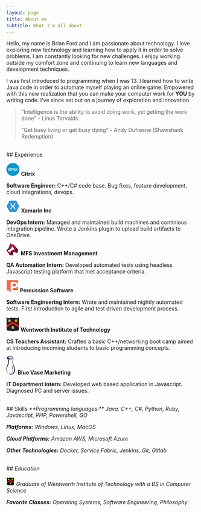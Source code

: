 ```yaml
---
layout: page
title: About me
subtitle: What I'm all about
---
```


Hello, my name is Brian Ford and I am passionate about technology. I love exploring new technology and learning how to apply it in order to solve problems. I am constantly looking for new challenges. I enjoy working outside my comfort zone and continuing to learn new languages and development techniques.

I was first introduced to programming when I was 13. I learned how to write Java code in order to automate myself playing an online game. Empowered with this new realization that you can make your computer work for **YOU** by writing code. I've since set out on a journey of exploration and innovation.
 
<!-- When I'm not programming I like to get outside and explore the great city of Boston. I grew up just outside the city and am a huge Patriots, Red Sox and Celtics fan. I also enjoy snowboarding, running and biking.-->


>"Intelligence is the ability to avoid doing work, yet getting the work done"
>\- Linus Torvalds
>
>"Get busy living or get busy dying"
>\- Andy Dufresne (Shawshank Redemption)

<br />
## Experience

![Citrix Logo](img/citrix.png) **Citrix**

**Software Engineer:** C++/C# code base. Bug fixes, feature development, cloud integrations, devops.

![Xamarin Logo](img/xamarin.png) **Xamarin Inc**

**DevOps Intern:** Managed and maintained build machines and continious integration pipeline. Wrote a Jenkins plugin to upload build artifacts to OneDrive.

![MFS Logo](img/mfs.png) **MFS Investment Management**

**QA Automation Intern:** Developed automated tests using headless Javascript testing platform that met acceptance criteria.

![Percussion Logo](img/percussion.png) **Percussion Software**

**Software Engineering Intern:** Wrote and maintained nightly automated tests. First introduction to agile and test driven development process.

![Wentworth Logo](img/wit2.jpg) **Wentworth Institute of Technology**

**CS Teachers Assistant:** Crafted a basic C++/networking boot camp aimed at introducing incoming students to basic programming concepts.

![Bluevase Logo](img/bluevase.jpg) **Blue Vase Marketing**

**IT Department Intern:** Developed web based application in Javascript. Diagnosed PC and server issues.

<br />
## Skills
<i class="fa fa-code" /> **Programming languages:** Java, C++, C#, Python, Ruby, Javascript, PHP, Powershell, GO

<i class="fa fa-cubes" /> **Platforms:** Windows, Linux, MacOS

<i class="fa fa-cloud" /> **Cloud Platforms:** Amazon AWS, Microsoft Azure

<i class="fa fa-briefcase" /> **Other Technologies:** Docker, Service Fabric, Jenkins, Git, Gitlab

<br />
## Education

![Wentworth Institute of Technology](img/wit.png) Graduate of Wentworth Institute of Technology with a BS in Computer Science

<i class="fa fa-pencil" /> **Favorite Classes:** Operating Systems, Software Engineering, Philosophy 